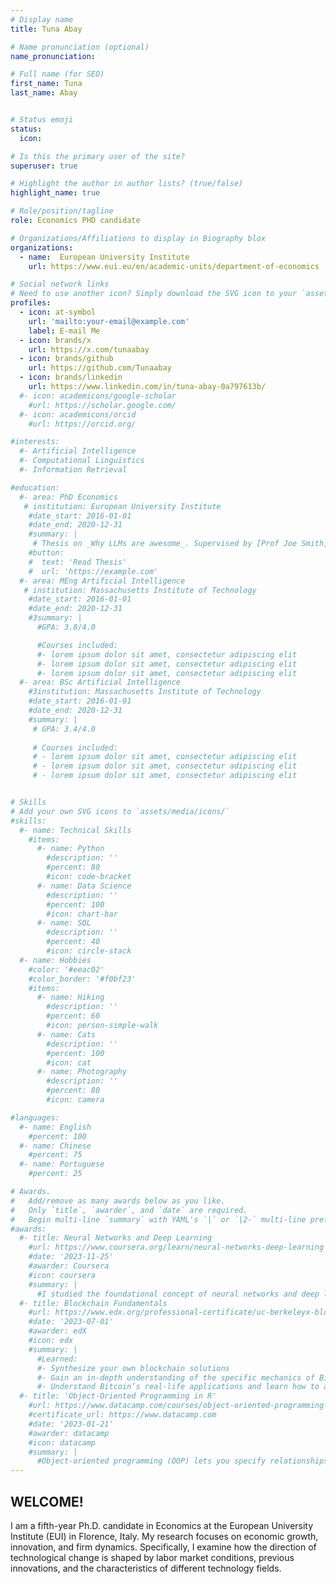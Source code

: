 ```yaml
---
# Display name
title: Tuna Abay

# Name pronunciation (optional)
name_pronunciation: 

# Full name (for SEO)
first_name: Tuna
last_name: Abay


# Status emoji
status:
  icon: 

# Is this the primary user of the site?
superuser: true

# Highlight the author in author lists? (true/false)
highlight_name: true

# Role/position/tagline
role: Economics PHD candidate

# Organizations/Affiliations to display in Biography blox
organizations:
  - name:  European University Institute
    url: https://www.eui.eu/en/academic-units/department-of-economics

# Social network links
# Need to use another icon? Simply download the SVG icon to your `assets/media/icons/` folder.
profiles:
  - icon: at-symbol
    url: 'mailto:your-email@example.com'
    label: E-mail Me
  - icon: brands/x
    url: https://x.com/tunaabay
  - icon: brands/github
    url: https://github.com/Tunaabay
  - icon: brands/linkedin
    url: https://www.linkedin.com/in/tuna-abay-0a797613b/
  #- icon: academicons/google-scholar
    #url: https://scholar.google.com/
  #- icon: academicons/orcid
    #url: https://orcid.org/

#interests:
  #- Artificial Intelligence
  #- Computational Linguistics
  #- Information Retrieval

#education:
  #- area: PhD Economics
   # institution: European University Institute
    #date_start: 2016-01-01
    #date_end: 2020-12-31
    #summary: |
     # Thesis on _Why LLMs are awesome_. Supervised by [Prof Joe Smith](https://example.com). Presented papers at 5 IEEE conferences with the contributions being published in 2 Springer journals.
    #button:
    #  text: 'Read Thesis'
    #  url: 'https://example.com'
  #- area: MEng Artificial Intelligence
   # institution: Massachusetts Institute of Technology
    #date_start: 2016-01-01
    #date_end: 2020-12-31
    #3summary: |
      #GPA: 3.8/4.0

      #Courses included:
      #- lorem ipsum dolor sit amet, consectetur adipiscing elit
      #- lorem ipsum dolor sit amet, consectetur adipiscing elit
      #- lorem ipsum dolor sit amet, consectetur adipiscing elit
  #- area: BSc Artificial Intelligence
    #3institution: Massachusetts Institute of Technology
    #date_start: 2016-01-01
    #date_end: 2020-12-31
    #summary: |
     # GPA: 3.4/4.0
      
     # Courses included:
     # - lorem ipsum dolor sit amet, consectetur adipiscing elit
     # - lorem ipsum dolor sit amet, consectetur adipiscing elit
     # - lorem ipsum dolor sit amet, consectetur adipiscing elit


# Skills
# Add your own SVG icons to `assets/media/icons/`
#skills:
  #- name: Technical Skills
    #items:
      #- name: Python
        #description: ''
        #percent: 80
        #icon: code-bracket
      #- name: Data Science
        #description: ''
        #percent: 100
        #icon: chart-bar
      #- name: SQL
        #description: ''
        #percent: 40
        #icon: circle-stack
  #- name: Hobbies
    #color: '#eeac02'
    #color_border: '#f0bf23'
    #items:
      #- name: Hiking
        #description: ''
        #percent: 60
        #icon: person-simple-walk
      #- name: Cats
        #description: ''
        #percent: 100
        #icon: cat
      #- name: Photography
        #description: ''
        #percent: 80
        #icon: camera

#languages:
  #- name: English
    #percent: 100
  #- name: Chinese
    #percent: 75
  #- name: Portuguese
    #percent: 25

# Awards.
#   Add/remove as many awards below as you like.
#   Only `title`, `awarder`, and `date` are required.
#   Begin multi-line `summary` with YAML's `|` or `|2-` multi-line prefix and indent 2 spaces below.
#awards:
  #- title: Neural Networks and Deep Learning
    #url: https://www.coursera.org/learn/neural-networks-deep-learning
    #date: '2023-11-25'
    #awarder: Coursera
    #icon: coursera
    #summary: |
      #I studied the foundational concept of neural networks and deep learning. By the end, I was familiar with the significant technological trends driving the rise of deep learning; build, train, and apply fully connected deep neural networks; implement efficient (vectorized) neural networks; identify key parameters in a neural network’s architecture; and apply deep learning to your own applications.
  #- title: Blockchain Fundamentals
    #url: https://www.edx.org/professional-certificate/uc-berkeleyx-blockchain-fundamentals
    #date: '2023-07-01'
    #awarder: edX
    #icon: edx
    #summary: |
      #Learned:
      #- Synthesize your own blockchain solutions
      #- Gain an in-depth understanding of the specific mechanics of Bitcoin
      #- Understand Bitcoin’s real-life applications and learn how to attack and destroy Bitcoin, Ethereum, smart contracts and Dapps, and alternatives to Bitcoin’s Proof-of-Work consensus algorithm
  #- title: 'Object-Oriented Programming in R'
    #url: https://www.datacamp.com/courses/object-oriented-programming-with-s3-and-r6-in-r
    #certificate_url: https://www.datacamp.com
    #date: '2023-01-21'
    #awarder: datacamp
    #icon: datacamp
    #summary: |
      #Object-oriented programming (OOP) lets you specify relationships between functions and the objects that they can act on, helping you manage complexity in your code. This is an intermediate level course, providing an introduction to OOP, using the S3 and R6 systems. S3 is a great day-to-day R programming tool that simplifies some of the functions that you write. R6 is especially useful for industry-specific analyses, working with web APIs, and building GUIs.
---
```


## WELCOME!

I am a fifth-year Ph.D. candidate in Economics at the European University Institute (EUI) in Florence, Italy. My research focuses on economic growth, innovation, and firm dynamics. Specifically, I examine how the direction of technological change is shaped by labor market conditions, previous innovations, and the characteristics of different technology fields.